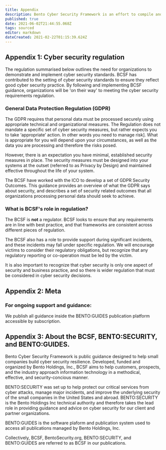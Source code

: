 ```yaml
---
title: Appendix
description: Bento Cyber Security Framework is an effort to compile and present standardized approaches to cyber security. 
published: true
date: 2021-06-02T21:44:55.068Z
tags: sourced
editor: markdown
dateCreated: 2021-02-22T01:15:39.624Z
---
```


## Appendix 1: Cyber security regulation

The regulation summarised below outlines the need for organizations to demonstrate and implement cyber security standards. BCSF has contributed to the setting of cyber security standards to ensure they reflect good cyber security practice. By following and implementing BCSF guidance, organizations will be 'on their way' to meeting the cyber security requirements regulation.  

### **General Data Protection Regulation (GDPR)**

The GDPR requires that personal data must be processed securely using appropriate technical and organizational measures. The Regulation does not mandate a specific set of cyber security measures, but rather expects you to take ‘appropriate’ action. In other words you need to manage risk]. What is appropriate for you will depend upon your circumstances, as well as the data you are processing and therefore the risks posed.

However, there is an expectation you have minimal, established security measures in place. The security measures must be designed into your systems at the outset (referred to as Privacy by Design) and maintained effective throughout the life of your system.

The BCSF have worked with the ICO to develop a set of GDPR Security Outcomes. This guidance provides an overview of what the GDPR says about security, and describes a set of security related outcomes that all organizations processing personal data should seek to achieve. 


### **What is BCSF's role in regulation?**

The BCSF is **not** a regulator. BCSF looks to ensure that any requirements are in line with best practice, and that frameworks are consistent across different pieces of regulation.

The BCSF also has a role to provide support during significant incidents, and these incidents may fall under specific regulation. We will encourage victims to consider their regulatory obligations, but recognize that any regulatory reporting or co-operation must be led by the victim.

It is also important to recognize that cyber security is only one aspect of security and business practice, and so there is wider regulation that must be considered in cyber security decisions.


## Appendix 2: Meta

### **For ongoing support and guidance:**

We publish all guidance inside the BENTO:GUIDES publication platform accessible by subscription. 


## Appendix 3: About the BCSF, BENTO:SECURITY, and BENTO:GUIDES.

Bento Cyber Security Framework is public guidance designed to help small companies build cyber security resilience. Developed, funded and organized by Bento Holdings, Inc., BCSF aims to help customers, prospects, and the industry approach information technology in a methodical, effective, and security-concious manner.  

BENTO:SECURITY was set up to help protect our critical services from cyber attacks, manage major incidents, and improve the underlying security of the small companies in the United States and abroad. BENTO:SECURITY is the Bento Holdings Inc technical authority and therefore takes the lead role in providing guidance and advice on cyber security for our client and partner organizations.  

BENTO:GUIDES is the software plaform and publication system used to access all publications managed by Bento Holdings, Inc. 

Collectively, BCSF, BentoSecurity.org, BENTO:SECURITY, and BENTO:GUIDES are referred to as BCSF in our publications. 